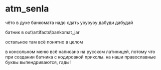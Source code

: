 # atm_senla
чёто в духе банкомата надо сдать уоуоуоу дабуди дабудай

батник в out\artifacts\bankomat_jar

остальное там всё понятно в целом

в консольном меню всё написано на русском латиницей, потому что при создании батника с кодировкой приколы. на наши православные буквы выпендриваются, гады!
